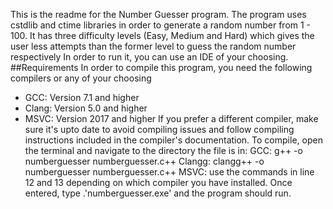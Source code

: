 This is the readme for the Number Guesser program.
The program uses cstdlib and ctime libraries in order to generate a random number from 1 - 100.
It has three difficulty levels (Easy, Medium and Hard) which gives the user less attempts than the former level to guess the random number respectively
In order to run it, you can use an IDE of your choosing.
##Requirements
In order to compile this program, you need the following compilers or any of your choosing
- GCC: Version 7.1 and higher
- Clang: Version 5.0 and higher
- MSVC: Version 2017 and higher
If you prefer a different compiler, make sure it's upto date to avoid compiling issues and follow compiling instructions included in the compiler's documentation.
To compile, open the terminal and navigate to the directory the file is in:
GCC: g++ -o numberguesser numberguesser.c++
Clangg: clangg++ -o numberguesser numberguesser.c++
MSVC: use the commands in line 12 and 13 depending on which compiler you have installed.
Once entered, type \.'numberguesser.exe' and the program should run. 
